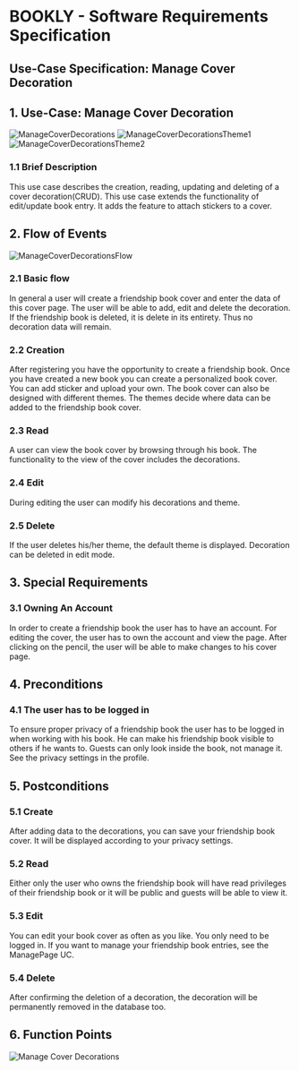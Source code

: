 # BOOKLY - Software Requirements Specification
## Use-Case Specification: Manage Cover Decoration

## 1. Use-Case: Manage Cover Decoration

![ManageCoverDecorations]( MockUpManageCoverDecorationsTheme.jpg "Manage Cover Decoration")
![ManageCoverDecorationsTheme1]( Theme1.jpg "Manage Cover Decoration - Theme 1")
![ManageCoverDecorationsTheme2]( Theme2.jpg "Manage Cover Decoration - Theme 2")

### 1.1 Brief Description

This use case describes the creation, reading, updating and deleting of a cover decoration(CRUD).
This use case extends the functionality of edit/update book entry. It adds the feature to attach stickers to a cover.

## 2. Flow of Events

![ManageCoverDecorationsFlow](ManageCoverDecorationsFlow.jpg "Manage Cover Decorations Flow")

### 2.1 Basic flow

In general a user will create a friendship book cover and enter the data of this cover page. 
The user will be able to add, edit and delete the decoration. If the friendship book is deleted, it is delete in its entirety. Thus no decoration data will remain. 

### 2.2 Creation  

After registering you have the opportunity to create a friendship book. Once you have created
a new book you can create a personalized book cover. You can add sticker and upload your own. 
The book cover can also be designed with different themes. The themes decide where data can be added to the friendship book cover.
 

### 2.3 Read

A user can view the book cover by browsing through his book.
The functionality to the view of the cover includes the decorations.


### 2.4 Edit

During editing the user can modify his decorations and theme.

### 2.5 Delete

If the user deletes his/her theme, the default theme is displayed. Decoration can be deleted in edit mode.
 
## 3. Special Requirements

### 3.1 Owning An Account
        
In order to create a friendship book the user has to have an account. For editing the cover, 
the user has to own the account and view the page. After clicking on the pencil, the user 
will be able to make changes to his cover page.

## 4. Preconditions

### 4.1 The user has to be logged in

To ensure proper privacy of a friendship book the user has to be logged in when working with his book.
He can make his friendship book visible to others if he wants to. Guests can only look inside the book,
not manage it. See the privacy settings in the profile.

## 5. Postconditions

### 5.1 Create

After adding data to the decorations, you can save 
your friendship book cover. It will be displayed according to your
privacy settings.

### 5.2 Read

Either only the user who owns the friendship book will have read privileges of their 
friendship book or it will be public and guests will be able to view it. 

### 5.3 Edit

You can edit your book cover as often as you like. You only need to be logged in. If you want to manage your friendship book entries, see the ManagePage UC.


### 5.4 Delete

After confirming the deletion of a decoration, the decoration will be permanently removed 
in the database too.


## 6. Function Points

![Manage Cover Decorations](UC9_Manage_Cover_Decorations.JPG "Manage Cover Decorations")
